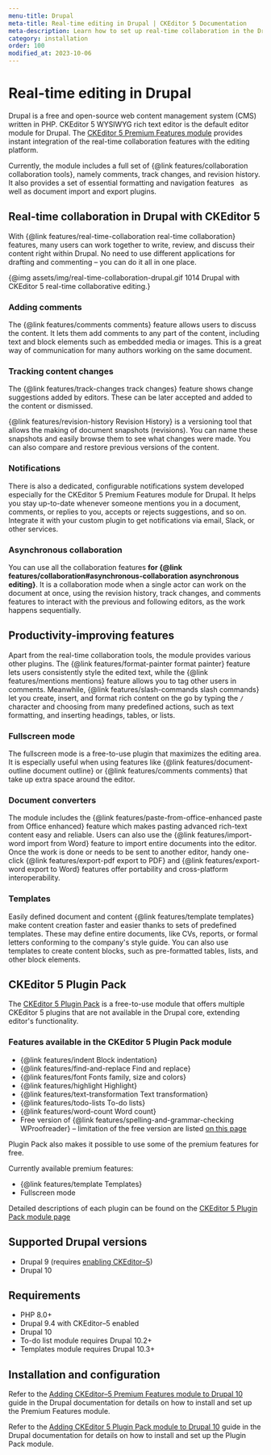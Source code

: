 ```yaml
---
menu-title: Drupal
meta-title: Real-time editing in Drupal | CKEditor 5 Documentation
meta-description: Learn how to set up real-time collaboration in the Drupal editing platform with the CKEditor 5 Premium Features module.
category: installation
order: 100
modified_at: 2023-10-06
---
```


# Real-time editing in Drupal

Drupal is a free and open-source web content management system (CMS) written in PHP. CKEditor&nbsp;5 WYSIWYG rich text editor is the default editor module for Drupal. The [CKEditor&nbsp;5 Premium Features module](https://www.drupal.org/project/ckeditor5_premium_features) provides instant integration of the real-time collaboration features with the editing platform.

Currently, the module includes a full set of {@link features/collaboration collaboration tools}, namely comments, track changes, and revision history. It also provides a set of essential formatting and navigation features &nbsp; as well as document import and export plugins.

## Real-time collaboration in Drupal with CKEditor 5

With {@link features/real-time-collaboration real-time collaboration} features, many users can work together to write, review, and discuss their content right within Drupal. No need to use different applications for drafting and commenting &ndash; you can do it all in one place.

{@img assets/img/real-time-collaboration-drupal.gif 1014 Drupal with CKEditor&nbsp;5 real-time collaborative editing.}

### Adding comments

The {@link features/comments comments} feature allows users to discuss the content. It lets them add comments to any part of the content, including text and block elements such as embedded media or images. This is a great way of communication for many authors working on the same document.

### Tracking content changes

The {@link features/track-changes track changes} feature shows change suggestions added by editors. These can be later accepted and added to the content or dismissed.

{@link features/revision-history Revision History} is a versioning tool that allows the making of document snapshots (revisions). You can name these snapshots and easily browse them to see what changes were made. You can also compare and restore previous versions of the content.

### Notifications

There is also a dedicated, configurable notifications system developed especially for the CKEditor&nbsp;5 Premium Features module for Drupal. It helps you stay up-to-date whenever someone mentions you in a document, comments, or replies to you, accepts or rejects suggestions, and so on. Integrate it with your custom plugin to get notifications via email, Slack, or other services.

### Asynchronous collaboration

You can use all the collaboration features **for {@link features/collaboration#asynchronous-collaboration asynchronous editing}**. It is a collaboration mode when a single actor can work on the document at once, using the revision history, track changes, and comments features to interact with the previous and following editors, as the work happens sequentially.

## Productivity-improving features

Apart from the real-time collaboration tools, the module provides various other plugins. The {@link features/format-painter format painter} feature lets users consistently style the edited text, while the {@link features/mentions mentions} feature allows you to tag other users in comments. Meanwhile, {@link features/slash-commands slash commands} let you create, insert, and format rich content on the go by typing the `/` character and choosing from many predefined actions, such as text formatting, and inserting headings, tables, or lists.

### Fullscreen mode

The fullscreen mode is a free-to-use plugin that maximizes the editing area. It is especially useful when using features like {@link features/document-outline document outline} or {@link features/comments comments} that take up extra space around the editor.

### Document converters

The module includes the {@link features/paste-from-office-enhanced paste from Office enhanced} feature which makes pasting advanced rich-text content easy and reliable. Users can also use the {@link features/import-word import from Word} feature to import entire documents into the editor. Once the work is done or needs to be sent to another editor, handy one-click {@link features/export-pdf export to PDF} and {@link features/export-word export to Word} features offer portability and cross-platform interoperability.

### Templates

Easily defined document and content {@link features/template templates} make content creation faster and easier thanks to sets of predefined templates. These may define entire documents, like CVs, reports, or formal letters conforming to the company's style guide. You can also use templates to create content blocks, such as pre-formatted tables, lists, and other block elements.

## CKEditor 5 Plugin Pack

The [CKEditor&nbsp;5 Plugin Pack](https://www.drupal.org/project/ckeditor5_plugin_pack) is a free-to-use module that offers multiple CKEditor 5 plugins that are not available in the Drupal core, extending editor's functionality.

### Features available in the CKEditor 5 Plugin Pack module

* {@link features/indent Block indentation}
* {@link features/find-and-replace Find and replace}
* {@link features/font Fonts family, size and colors}
* {@link features/highlight Highlight}
* {@link features/text-transformation Text transformation}
* {@link features/todo-lists To-do lists}
* {@link features/word-count Word count}
* Free version of {@link features/spelling-and-grammar-checking WProofreader} &ndash; limitation of the free version are listed [on this page](https://www.drupal.org/docs/extending-drupal/contributed-modules/contributed-module-documentation/ckeditor-5-plugin-pack/wproofreader-free-vs-premium-feature-comparison)

Plugin Pack also makes it possible to use some of the premium features for free.

Currently available premium features:

* {@link features/template Templates}
* Fullscreen mode

Detailed descriptions of each plugin can be found on the [CKEditor&nbsp;5 Plugin Pack module page](https://www.drupal.org/project/ckeditor5_plugin_pack)

## Supported Drupal versions

* Drupal 9 (requires [enabling CKEditor&ndash;5](https://www.drupal.org/docs/core-modules-and-themes/core-modules/experimental-ckeditor-5/installation-and-configuration-of-ckeditor-5-module-on-drupal-9))
* Drupal 10

## Requirements

* PHP 8.0+
* Drupal 9.4 with CKEditor&ndash;5 enabled
* Drupal 10
* To-do list module requires Drupal 10.2+
* Templates module requires Drupal 10.3+

## Installation and configuration

Refer to the [Adding CKEditor&ndash;5 Premium Features module to Drupal 10](https://www.drupal.org/docs/contributed-modules/ckeditor-5-premium-features/how-to-install-and-set-up-the-module) guide in the Drupal documentation for details on how to install and set up the Premium Features module.

Refer to the [Adding CKEditor 5 Plugin Pack module to Drupal 10](https://www.drupal.org/docs/extending-drupal/contributed-modules/contributed-module-documentation/ckeditor-5-plugin-pack/how-to-install-and-set-up-the-module) guide in the Drupal documentation for details on how to install and set up the Plugin Pack module.

